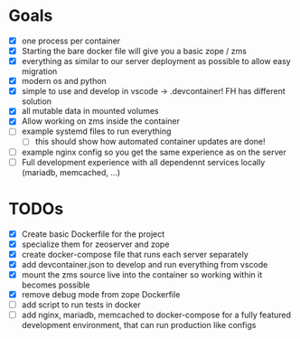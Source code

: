 # Goals

- [x] one process per container
- [X] Starting the bare docker file will give you a basic zope / zms
- [x] everything as similar to our server deployment as possible to allow easy migration
- [x] modern os and python
- [x] simple to use and develop in vscode -> .devcontainer! FH has different solution
- [x] all mutable data in mounted volumes
- [x] Allow working on zms inside the container
- [ ] example systemd files to run everything
  - [ ] this should show how automated container updates are done!
- [ ] example nginx config so you get the same experience as on the server
- [ ] Full development experience with all dependennt services locally (mariadb, memcached, …)

# TODOs

- [x] Create basic Dockerfile for the project
- [x] specialize them for zeoserver and zope
- [x] create docker-compose file that runs each server separately
- [x] add devcontainer.json to develop and run everything from vscode
- [x] mount the zms source live into the container so working within it becomes possible
- [x] remove debug mode from zope Dockerfile
- [ ] add script to run tests in docker
- [ ] add nginx, mariadb, memcached to docker-compose for a fully featured development environment, that can run production like configs
